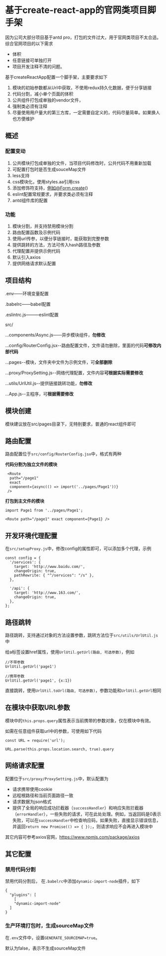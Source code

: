 # 基于create-react-app的官网类项目脚手架
因为公司大部分项目基于antd pro，打包的文件过大，用于官网类项目不太合适。综合官网项目的以下需求
+ 体积
+ 任意链接可单独打开
+ 项目开发注释不清的问题。

基于createReactApp配置一个脚手架，主要要求如下

1. 模块的初始参数都从Url中获取，不使用redux持久化数据，便于分享链接
1. 代码分割，减小单个页面的体积
1. 公共组件打包成单独的vendor文件，
1. 强制类必须有注释
1. 尽量使用用户量大的第三方库，一定需要自定义的，代码尽量简单。如果换人也方便维护


## 概述

### 配置变动
1. 公共模块打包成单独的文件，当项目代码修改时，公共代码不用重新加载
1. 可配置打包时是否生成souceMap文件
1. less支持
1. css模块化，使用styles.aa引用css
1. 添加修饰符支持，例如@Form.create()
1. eslint配置常规要求，并要求类必须有注释
1. antd组件库的配置

### 功能
1. 模块分割，并支持禁用模块分割
1. 路由配置函数及示例代码
1. 使用url传参，以便分享链接时，能获取到完整参数
1. 提供跳转的方法，方法可传入hash路径及参数
1. 代理配置并提供示例代码
1. 默认引入axios
1. 提供网络请求默认配置

## 项目结构

.env——环境变量配置

.babelrc——babel配置

.eslintrc.js———eslint配置

src/

...components/Async.js——异步模块组件，**勿修改**

...config/RouterConfig.jsx--路由配置文件，文件请勿删除，里面的代码**可修改内部代码**

...pages--模块，文件夹中文件为示例文件，可**全部删除**

...proxy/ProxySetting.js--网络代理配置，文件内容**可根据实际需要修改**

...utils/UrlUtil.js--提供链接跳转功能，**勿修改**

...App.js--主程序，可**根据需要修改**


## 模块创建
模块建议放在src/pages目录下，无特别要求，普通的react组件即可

## 路由配置
路由配置位于`src/config/RouterConfig.jsx`中，格式有两种

**代码分割为独立文件的模块**
```
 <Route 
  path="/page1" 
  exact 
  component={async(() => import('../pages/Page1'))} 
 />
 ```

 **打包到主文件的模块**
 ```
 import Page1 from '../pages/Page1';

 <Route path="/page1" exact component={Page1} />
 ```

## 开发环境代理配置
在`src/setupProxy.js`中，修改config的属性即可，可以添加多个代理，示例
```
const config = {
  '/services': {
    target: 'http://www.baidu.com/',
    changeOrigin: true,
    pathRewrite: { "^/services": "/s" },
  },

  '/api': {
    target: 'http://www.163.com/',
    changeOrigin: true,
  },
};
```

## 路径跳转
路径跳转，支持通过对象的方法设置参数，跳转方法位于`src/utils/UrlUtil.js`中

给a标签设置href属性，使用`UrlUtil.getUrl(路由, 可选参数)`，例如
```
//不带参数
UrlUtil.getUrl('page1')

//携带参数
UrlUtil.getUrl('page1', {x:1})
```

直接跳转，使用`UrlUtil.toUrl(路由, 可选参数)`，参数功能和`UrlUtil.getUrl`相同

## 在模块中获取URL参数
模块中的`this.props.query`属性表示当前携带的参数对象，仅在模块中有效。

如需在任意组件获取url中的参数，可使用如下代码
```
const URL = require('url');

URL.parse(this.props.location.search, true).query
```

## 网络请求配置
配置位于`src/proxy/ProxySetting.js`中，默认配置为
+ 请求携带使用cookie
+ 远程根路径和当前页面路径一致
+ 请求数据为json格式
+ 提供了全局的响应成功拦截器（`successHandler`）和响应失败拦截器（`errorHandler`），一些失败的请求，可在此处处理。例如，当返回码是0表示失败，可以在`successHandler`中检查响应码，如果失败，直接显示错误信息，并返回`return new Promise(() => { });`，则请求响应不会再进入模块中

其它内容可参考axios官网，https://www.npmjs.com/package/axios

## 其它配置
### 禁用代码分割
禁用代码分割后，
在`.babelrc`中添加`dynamic-import-node`插件，如下

```
{
  "plugins": [
    [
    "dynamic-import-node"
  ]
}
```

### 生产环境打包时，生成sourceMap文件
在`.env`文件中，设置`GENERATE_SOURCEMAP=true`。

默认为false，表示不生成sourceMap文件